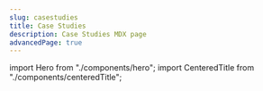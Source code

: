 ```yaml
---
slug: casestudies
title: Case Studies
description: Case Studies MDX page
advancedPage: true
---
```


import Hero from "./components/hero";
import CenteredTitle from "./components/centeredTitle";

<Hero backgroundImage="https://image.shutterstock.com/image-vector/abstract-background-fresh-blue-color-260nw-2027245367.jpg" height="400px">
  <CenteredTitle title="Headline" description="Welcome to my Crib!" />
</Hero>
